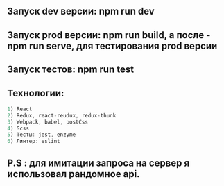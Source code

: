## Запуск dev версии: npm run dev
## Запуск prod версии: npm run build, а после - npm run serve, для тестирования prod версии
## Запуск тестов: npm run test
## Технологии: 
``` javascript 
1) React
2) Redux, react-reudux, redux-thunk
3) Webpack, babel, postCss
4) Scss
5) Тесты: jest, enzyme
6) Линтер: eslint
```

## P.S : для имитации запроса на сервер я использовал рандомное api.